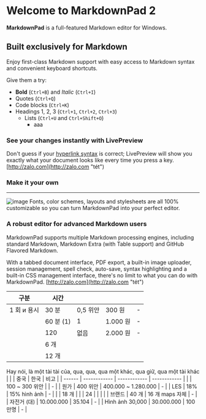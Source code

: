 # Welcome to MarkdownPad 2 #

**MarkdownPad** is a full-featured Markdown editor for Windows.

##  Built exclusively for Markdown ##

Enjoy first-class Markdown support with easy access to  Markdown syntax and convenient keyboard shortcuts.

Give them a try:

- **Bold** (`Ctrl+B`) and *Italic* (`Ctrl+I`)
- Quotes (`Ctrl+Q`)
- Code blocks (`Ctrl+K`)
- Headings 1, 2, 3 (`Ctrl+1`, `Ctrl+2`, `Ctrl+3`)
  - Lists (`Ctrl+U` and `Ctrl+Shift+O`)
    - aaa
     
### See your changes instantly with LivePreview ###

Don't guess if your [hyperlink syntax](http://zalo.com) is correct; LivePreview will show you exactly what your document looks like every time you press a key.
[http://zalo.com](http://zalo.com "tét")
### Make it your own ###
---

![image](https://kenh14cdn.com/2018/12/18/batchimg7321-154510661979683989432.jpg)
Fonts, color schemes, layouts and stylesheets are all 100% customizable so you can turn MarkdownPad into your perfect editor.

### A robust editor for advanced Markdown users ###

MarkdownPad supports multiple Markdown processing engines, including standard Markdown, Markdown Extra (with Table support) and GitHub Flavored Markdown.

With a tabbed document interface, PDF export, a built-in image uploader, session management, spell check, auto-save, syntax highlighting and a built-in CSS management interface, there's no limit to what you can do with MarkdownPad.
[http://zalo.com](http://zalo.com "tét")


| 구분 | 시간 | | | |  
| ------------ | ------------ | ------------ | ------------ | ------------ | 
| 1 회 и 용시 | 30 분 | 0,5 위안 | 300 원 | - | 
| | 60 분 (1) | 1 | 1.000 원 | - | 
| | 120 | 없음 | 2.000 원 | - |
| | 6 개 | | | | 15.000 원 | - |
| | 12 개 | | | | 30.000 | - |
Hay nói, là một tài tài của, qua, qua, qua một khác, qua giữ, qua một tài khác
| | | 중국 | 한국 | 비고 |
| ------ | ------------ | ------------ | ------------ |
| | 100 ~ 300 위안 | | - |
| 원가 | 400 위안 | 400.000 ~ 1.280.000 | - |
| LES | 18% | 15% hình ảnh | - |
| | 18 개 | | | 24 | | | |
| 브랜드 | 40 개 | 16 개 maps 자체 | - |
| 자전거 (대) | 10.000.000 | 35.104 | - |
| Hình ảnh 30,000 | 30.000.000 | 100 만명 | - |